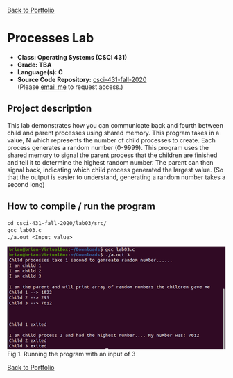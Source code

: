 [Back to Portfolio](./)

Processes Lab
===============

-   **Class: Operating Systems (CSCI 431)** 
-   **Grade: TBA**
-   **Language(s): C**
-   **Source Code Repository:** [csci-431-fall-2020](https://github.com/brian2524/csci-431-fall-2020)  
    (Please [email me](mailto:BTHinkle@csustudent.net?subject=GitHub%20Access) to request access.)

## Project description

This lab demonstrates how you can communicate back and fourth between child and parent processes using shared memory.
This program takes in a value, N which represents the number of child processes to create. Each process generates a random number (0-9999). This program uses the shared memory to signal the parent process that the children are finished and tell it to determine the highest random number. The parent can then signal back, indicating which child process generated the largest value.
(So that the output is easier to understand, generating a random number takes a second long)

## How to compile / run the program
```
cd csci-431-fall-2020/lab03/src/
gcc lab03.c
./a.out <Input value>
```

![screenshot](images/lab03.PNG)
Fig 1. Running the program with an input of 3

[Back to Portfolio](./)
